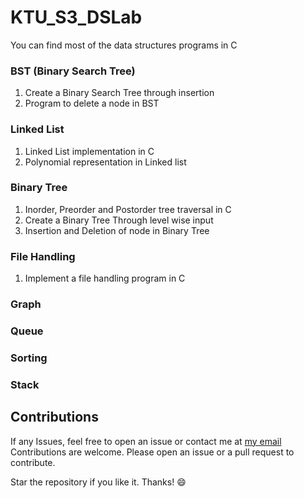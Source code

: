 # KTU_S3_DSLab
You can find most of the data structures programs in C

### BST (Binary Search Tree)
1. Create a Binary Search Tree through insertion
2. Program to delete a node in BST
  
### Linked List
1. Linked List implementation in C
2. Polynomial representation in Linked list
  
### Binary Tree
1. Inorder, Preorder and Postorder tree traversal in C
2. Create a Binary Tree Through level wise input
3. Insertion and Deletion of node in Binary Tree

### File Handling
1. Implement a file handling program in C

### Graph 
### Queue
### Sorting
### Stack

## Contributions
If any Issues, feel free to open an issue or contact me at [my email](mailto:ashiqar2002@gmail.com)
<br />Contributions are welcome. Please open an issue or a pull request to contribute.

Star the repository if you like it. Thanks! :smile:
